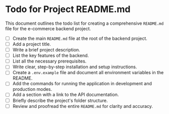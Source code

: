 # Todo for Project README.md

This document outlines the todo list for creating a comprehensive `README.md` file for the e-commerce backend project.

- [ ] Create the main `README.md` file at the root of the backend project.
- [ ] Add a project title.
- [ ] Write a brief project description.
- [ ] List the key features of the backend.
- [ ] List all the necessary prerequisites.
- [ ] Write clear, step-by-step installation and setup instructions.
- [ ] Create a `.env.example` file and document all environment variables in the README.
- [ ] Add the commands for running the application in development and production modes.
- [ ] Add a section with a link to the API documentation.
- [ ] Briefly describe the project's folder structure.
- [ ] Review and proofread the entire `README.md` for clarity and accuracy.
